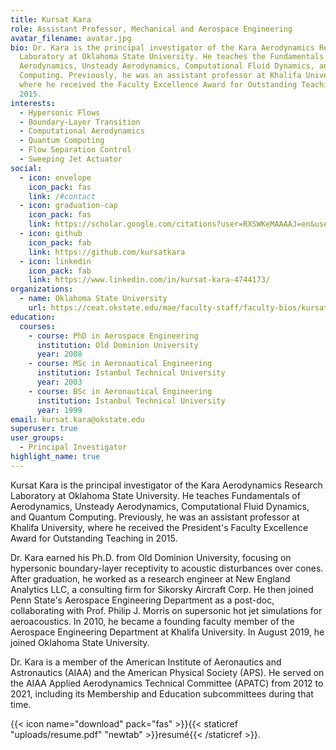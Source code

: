 ```yaml
---
title: Kursat Kara
role: Assistant Professor, Mechanical and Aerospace Engineering
avatar_filename: avatar.jpg
bio: Dr. Kara is the principal investigator of the Kara Aerodynamics Research
  Laboratory at Oklahoma State University. He teaches the Fundamentals of
  Aerodynamics, Unsteady Aerodynamics, Computational Fluid Dynamics, and Quantum
  Computing. Previously, he was an assistant professor at Khalifa University,
  where he received the Faculty Excellence Award for Outstanding Teaching in
  2015.
interests:
  - Hypersonic Flows
  - Boundary-Layer Transition
  - Computational Aerodynamics
  - Quantum Computing
  - Flow Separation Control
  - Sweeping Jet Actuator
social:
  - icon: envelope
    icon_pack: fas
    link: /#contact
  - icon: graduation-cap
    icon_pack: fas
    link: https://scholar.google.com/citations?user=RXSWKeMAAAAJ=en&user=RXSWKeMAAAAJ
  - icon: github
    icon_pack: fab
    link: https://github.com/kursatkara
  - icon: linkedin
    icon_pack: fab
    link: https://www.linkedin.com/in/kursat-kara-4744173/
organizations:
  - name: Oklahoma State University
    url: https://ceat.okstate.edu/mae/faculty-staff/faculty-bios/kursat-kara.html
education:
  courses:
    - course: PhD in Aerospace Engineering
      institution: Old Dominion University
      year: 2008
    - course: MSc in Aeronautical Engineering
      institution: Istanbul Technical University
      year: 2003
    - course: BSc in Aeronautical Engineering
      institution: Istanbul Technical University
      year: 1999
email: kursat.kara@okstate.edu
superuser: true
user_groups:
  - Principal Investigator
highlight_name: true
---
```

Kursat Kara is the principal investigator of the Kara Aerodynamics Research Laboratory at Oklahoma State University. He teaches Fundamentals of Aerodynamics, Unsteady Aerodynamics, Computational Fluid Dynamics, and Quantum Computing. Previously, he was an assistant professor at Khalifa University, where he received the President's Faculty Excellence Award for Outstanding Teaching in 2015.

Dr. Kara earned his Ph.D. from Old Dominion University, focusing on hypersonic boundary-layer receptivity to acoustic disturbances over cones. After graduation, he worked as a research engineer at New England Analytics LLC, a consulting firm for Sikorsky Aircraft Corp. He then joined Penn State's Aerospace Engineering Department as a post-doc, collaborating with Prof. Philip J. Morris on supersonic hot jet simulations for aeroacoustics. In 2010, he became a founding faculty member of the Aerospace Engineering Department at Khalifa University. In August 2019, he joined Oklahoma State University.

Dr. Kara is a member of the American Institute of Aeronautics and Astronautics (AIAA) and the American Physical Society (APS). He served on the AIAA Applied Aerodynamics Technical Committee (APATC) from 2012 to 2021, including its Membership and Education subcommittees during that time.

{{< icon name="download" pack="fas" >}}{{< staticref "uploads/resume.pdf" "newtab" >}}resumé{{< /staticref >}}.